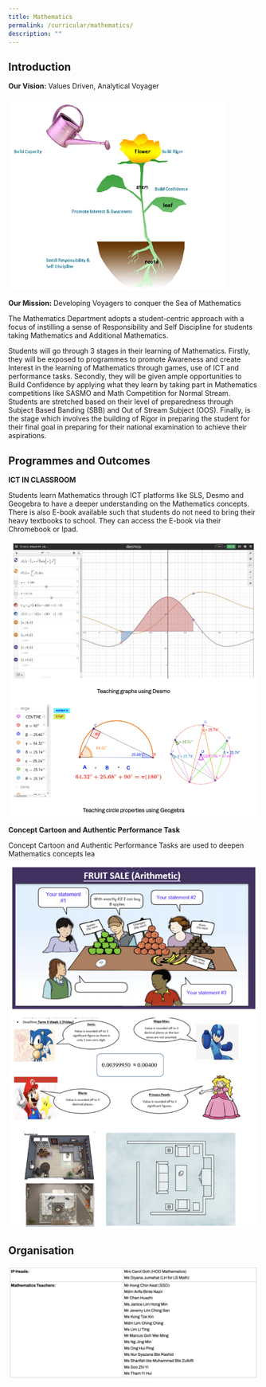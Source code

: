 ```yaml
---
title: Mathematics
permalink: /curricular/mathematics/
description: ""
---
```

Introduction
------------

**Our Vision:** Values Driven, Analytical Voyager

![](/images/Learning%20Mathematics.png)

**Our Mission:** Developing Voyagers to conquer the Sea of Mathematics

  

  

The Mathematics Department adopts a student-centric approach with a focus of instilling a sense of Responsibility and Self Discipline for students taking Mathematics and Additional Mathematics.

  

Students will go through 3 stages in their learning of Mathematics. Firstly, they will be exposed to programmes to promote Awareness and create Interest in the learning of Mathematics through games, use of ICT and performance tasks. Secondly, they will be given ample opportunities to Build Confidence by applying what they learn by taking part in Mathematics competitions like SASMO and Math Competition for Normal Stream. Students are stretched based on their level of preparedness through Subject Based Banding (SBB) and Out of Stream Subject (OOS). Finally, is the stage which involves the building of Rigor in preparing the student for their final goal in preparing for their national examination to achieve their aspirations.

Programmes and Outcomes
-----------------------

**ICT IN CLASSROOM**

Students learn Mathematics through ICT platforms like SLS, Desmo and Geogebra to have a deeper understanding on the Mathematics concepts. There is also E-book available such that students do not need to bring their heavy textbooks to school. They can access the E-book via their Chromebook or Ipad.

![](/images/math.png)

**Concept Cartoon and Authentic Performance Task**

Concept Cartoon and Authentic Performance Tasks are used to deepen Mathematics concepts lea

![](/images/math2b.png)

Organisation
------------

![](/images/math2c.png)

